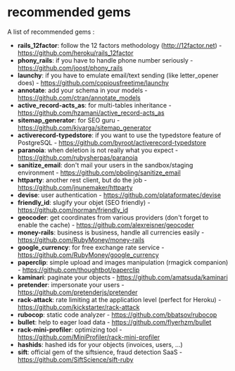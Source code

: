 # recommended gems

A list of recommended gems :

* **rails_12factor**: follow the 12 factors methodology (http://12factor.net) - https://github.com/heroku/rails_12factor
* **phony_rails**: if you have to handle phone number seriously - https://github.com/joost/phony_rails
* **launchy**: if you have to emulate email/text sending (like letter_opener does) - https://github.com/copiousfreetime/launchy
* **annotate**: add your schema in your models - https://github.com/ctran/annotate_models
* **active_record-acts_as**: for multi-tables inheritance - https://github.com/hzamani/active_record-acts_as
* **sitemap_generator**: for SEO guru - https://github.com/kjvarga/sitemap_generator
* **activerecord-typedstore**: if you want to use the typedstore feature of PostgreSQL - https://github.com/byroot/activerecord-typedstore
* **paranoia**: when deletion is not really what you expect - https://github.com/rubysherpas/paranoia
* **sanitize_email**: don't mail your users in the sandbox/staging environment - https://github.com/pboling/sanitize_email
* **httparty**: another rest client, but do the job - https://github.com/jnunemaker/httparty
* **devise**: user authentication - https://github.com/plataformatec/devise
* **friendly_id**: slugify your objet (SEO friendly) - https://github.com/norman/friendly_id
* **geocoder**: get coordinates from various providers (don't forget to enable the cache) - https://github.com/alexreisner/geocoder
* **money-rails**: business is business, handle all currencies easily - https://github.com/RubyMoney/money-rails
* **google_currency**: for free exchange rate service - https://github.com/RubyMoney/google_currency
* **paperclip**: simple upload and images manipulation (rmagick companion) - https://github.com/thoughtbot/paperclip
* **kaminari**: paginate your objects - https://github.com/amatsuda/kaminari
* **pretender**: impersonate your users - https://github.com/pretenderjs/pretender
* **rack-attack**: rate limiting at the application level (perfect for Heroku) - https://github.com/kickstarter/rack-attack
* **rubocop**: static code analyzer - https://github.com/bbatsov/rubocop
* **bullet**: help to eager load data - https://github.com/flyerhzm/bullet
* **rack-mini-profiler**: optimizing tool - https://github.com/MiniProfiler/rack-mini-profiler
* **hashids**: hashed ids for your objects (invoices, users, ...) 
* **sift**: official gem of the siftsience, fraud detection SaaS - https://github.com/SiftScience/sift-ruby

